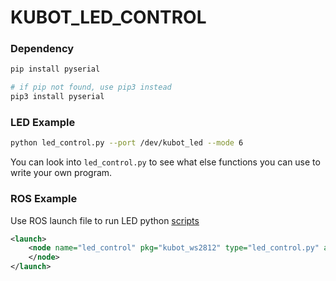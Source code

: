 # KUBOT_LED_CONTROL

### Dependency
```sh
pip install pyserial   

# if pip not found, use pip3 instead
pip3 install pyserial
```

### LED Example

```sh
python led_control.py --port /dev/kubot_led --mode 6
```

You can look into `led_control.py` to see what else functions you can use to write your own program.

### ROS Example

Use ROS launch file to run LED python [scripts]()
```xml
<launch>
	<node name="led_control" pkg="kubot_ws2812" type="led_control.py" args="-p /dev/kubot_ws2812 -m 5">
	</node>
</launch>
```